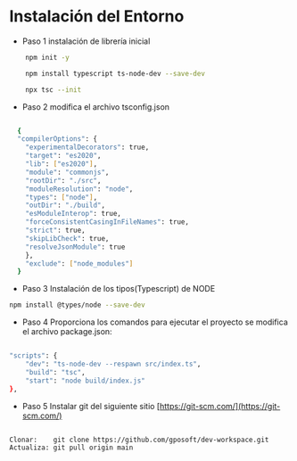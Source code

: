 # Instalación del Entorno

- Paso 1 instalación de librería inicial

```bash
    npm init -y

    npm install typescript ts-node-dev --save-dev

    npx tsc --init

```

- Paso 2 modifica el archivo tsconfig.json

```bash

  {
  "compilerOptions": {
    "experimentalDecorators": true,
    "target": "es2020",
    "lib": ["es2020"],
    "module": "commonjs",
    "rootDir": "./src",
    "moduleResolution": "node",
    "types": ["node"],
    "outDir": "./build",
    "esModuleInterop": true,
    "forceConsistentCasingInFileNames": true,
    "strict": true,
    "skipLibCheck": true,
    "resolveJsonModule": true
    },
    "exclude": ["node_modules"]
  }

```

- Paso 3 Instalación de los tipos(Typescript) de NODE

```bash
npm install @types/node --save-dev
```

- Paso 4 Proporciona los comandos para ejecutar el proyecto se modifica el archivo package.json:

```bash

"scripts": {
    "dev": "ts-node-dev --respawn src/index.ts",
    "build": "tsc",
    "start": "node build/index.js"
},

```

- Paso 5 Instalar git del siguiente sitio [https://git-scm.com/](https://git-scm.com/)

```bash

Clonar:    git clone https://github.com/gposoft/dev-workspace.git
Actualiza: git pull origin main


```
